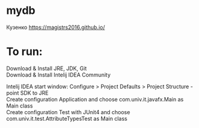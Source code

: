 ﻿# mydb
Кузенко https://magistrs2016.github.io/



# To run:
Download & Install JRE, JDK, Git  
Download & Install Intelij IDEA Community

  
Intelij IDEA start window: Configure > Project Defaults > Project Structure - point SDK to JRE  
Create configuration Application and choose com.univ.it.javafx.Main as Main class  
Create configuration Test with JUnit4 and choose com.univ.it.test.AttributeTypesTest as Main class  
